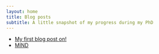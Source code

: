 ```yaml
---
layout: home
title: Blog posts
subtitle: A little snapshot of my progress during my PhD
---
```


* [My first blog post on!](https://goldrieve.github.io/2020-03-31-kitchen-genome/)
* [MIND](https://www.justgiving.com/fundraising/ogahb)
